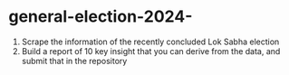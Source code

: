 # general-election-2024-
1) Scrape the information of the recently concluded Lok Sabha election
2) Build a report of 10 key insight that you can derive from the data, and submit that in the repository
